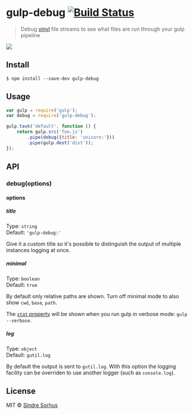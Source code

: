 # gulp-debug [![Build Status](https://travis-ci.org/sindresorhus/gulp-debug.svg?branch=master)](https://travis-ci.org/sindresorhus/gulp-debug)

> Debug [vinyl](https://github.com/wearefractal/vinyl) file streams to see what files are run through your gulp pipeline

![](screenshot.png)


## Install

```
$ npm install --save-dev gulp-debug
```


## Usage

```js
var gulp = require('gulp');
var debug = require('gulp-debug');

gulp.task('default', function () {
	return gulp.src('foo.js')
		.pipe(debug({title: 'unicorn:'}))
		.pipe(gulp.dest('dist'));
});
```


## API

### debug(options)

#### options

##### title

Type: `string`  
Default: `'gulp-debug:'`

Give it a custom title so it's possible to distinguish the output of multiple instances logging at once.

##### minimal

Type: `boolean`  
Default: `true`

By default only relative paths are shown. Turn off minimal mode to also show `cwd`, `base`, `path`.

The [`stat` property](http://nodejs.org/api/fs.html#fs_class_fs_stats) will be shown when you run gulp in verbose mode: `gulp --verbose`.

##### log

Type: `object`  
Default: `gutil.log`

By default the output is sent to `gutil.log`.  With this option the logging facility can be overriden to use another logger (such as `console.log`).


## License

MIT © [Sindre Sorhus](http://sindresorhus.com)

